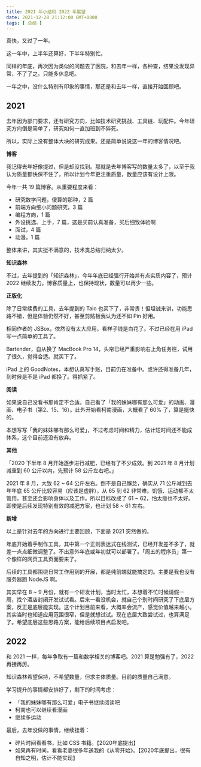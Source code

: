 ```yaml
---
title: 2021 年小结和 2022 年展望
date: 2021-12-28 21:12:00 GMT+0800
tags: [ 总结 ]
---
```


真快，又过了一年。

这一年中，上半年还算好，下半年特别忙。

同样的年底，再次因为类似的问题去了医院，和去年一样，各种查，结果没发现异常，不了了之。只能多休息吧。

一年之中，没什么特别有印象的事情，那还是和去年一样，直接开始回顾吧。

<!-- truncate -->

## 2021

去年因为部门要求，还有研究方向，比如技术研究挑战、工具链、玩配件。今年研究方向倒是简单了，研究如何一直加班到不猝死。

所以，实际上没有整体大块的研究成果。还是简单说说这一年的博客情况吧。

**博客**

我记得去年好像提过，但是却没找到。那就是去年博客写的数量太多了，以至于我认为质量都快保不住了，所以计划今年更注重质量，数量应该有设计上限。

今年一共 19 篇博客。从重要程度来看：

* 研究数学问题，傻算的那种，2 篇
* 前端方向细小问题研究，3 篇
* 编程方向，1 篇
* 外设挑选、上手，7 篇，这是买前认真准备，买后细致体验啊
* 面试，4 篇
* 动漫，1 篇

整体来讲，其实挺不满意的，技术类总结归纳太少。

**知识森林**

不过，去年提到的「知识森林」，今年年底已经强行开始并有点实质内容了，预计 2022 继续发力。博客质量上，也保持现状，数量可以再少一些。

**正版化**

除了日常续费的工具，去年提到的 Taio 也买下了，非常贵！但坦诚来讲，功能思路不错，但是体验仍然不好，甚至剪贴板我认为还不如 Pin 好用。

相同作者的 JSBox，依然没有太大应用，看样子钱是白花了。不过已经在用 iPad 写一点简单的工具了。

Bartender，自从换了 MacBook Pro 14，头帘已经严重影响右上角任务栏，试用了很久，觉得合适。就买下了。

iPad 上的 GoodNotes，本想认真写手账，目前仍在准备中。或许还得准备几年，到时候是不是 iPad 都换了。得抓紧了。

**阅读**

如果说自己没看书那肯定不合适。自己看了「我的妹妹哪有那么可爱」的动画、漫画、电子书（第2、15、16）。此外开始看柯南漫画，大概看了 60% 了，算是挺快的。

本想写写「我的妹妹哪有那么可爱」，不过考虑时间和精力，估计短时间还不能成体系，这个目前还没有放弃。

**其他**

「2020 下半年 8 月开始逐步进行减肥，已经有了不少成效。到 2021 年 8 月计划减重到 60 公斤以内，先预计 58 公斤左右吧。」

2021 年 8 月，大致 62 ~ 64 公斤左右。倒不是自己懈怠，确实从 71 公斤减到去年年底 65 公斤比较容易（应该是虚胖），从 65 到 62 非常难。饥饿、运动都不太管用。甚至还会影响身体以及工作。所以目标改成了 61 ~ 62，怕太瘦也不太好。即使是后续发现特别有效的减肥方案，也计划 58 ~ 61 左右。

**新增**

以上是针对去年的方向进行主要回顾，下面是 2021 突然做的。

年底开始着手制作工具，其中第一个正则表达式在线测试，已经开发差不多了，就差一点点细微调整了。不出意外年底或年初就可以部署了。「周五的程序员」第一个像样的网页工具页面要来了。

后续的工具都围绕日常工作用到的开展，都是纯前端就能搞定的。主要是我也没有服务器跑 NodeJS 啊。

其实早在 8 ~ 9 月份，就有一个研发计划，当时太忙，本想着不忙时候请假一周，找个酒店封闭开发试试看。后来一看没机会，就自己个别时间研究了下底层方案，反正是底层能实现。这个计划目前来看，大概率会流产，感觉价值越来越小。其实当时也知道应用范围很窄，但是就想试试。现在底层大致尝试过，也算满足了。希望底层这些思路方案，能给后续项目点启发吧。

## 2022

和 2021 一样，每年争取有一篇和数学相关的博客吧。2021 算是勉强有了，2022 再接再厉。

知识森林希望保持，不希望数量，但求主体质量。目前的质量自己满意。

学习提升的事情都安排好了，剩下的时间考虑：

* 「我的妹妹哪有那么可爱」电子书继续阅读吧
* 柯南也可以继续看漫画
* 继续多运动

最后，去年没做的事情，继续挂着：

* 碎片时间看看书，比如 CSS 书籍。【2020年底提出】
* 如果再有时间，看看老婆很多年送我的《从零开始》。【2020年底提出，很有自知之明，估计不能实现】
